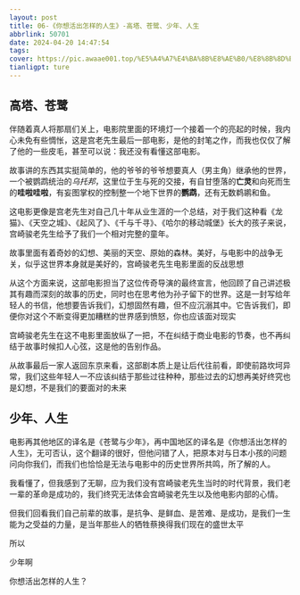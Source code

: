 ```yaml
---
layout: post
title: 06-《你想活出怎样的人生》-高塔、苍鹭、少年、人生
abbrlink: 50701
date: 2024-04-20 14:47:54
tags:
cover: https://pic.awaae001.top/%E5%A4%A7%E4%BA%8B%E8%AE%B0/%E8%8B%8D%E9%B9%AD%E4%B8%8E%E5%B0%91%E5%B9%B4/%E4%BD%A0%E6%83%B3%E6%B4%BB%E5%87%BA%E6%80%8E%E6%A0%B7%E7%9A%84%E4%BA%BA%E7%94%9F_15e55ba9.webp
tianligpt: ture
---
```

## 高塔、苍鹭

伴随着真人将那扇们关上，电影院里面的环境灯一个接着一个的亮起的时候，我内心未免有些惆怅，这是宫老先生最后一部电影，是他的封笔之作，而我也仅仅了解了他的一些皮毛，甚至可以说：我还没有看懂这部电影。

故事讲的东西其实挺简单的，他的爷爷的爷爷想要真人（男主角）继承他的世界，一个被鹦鹉统治的*乌托邦*，这里位于生与死的交接，有自甘堕落的**亡灵**和向死而生的**哇啦哇啦**，有妄图掌权的控制整一个地下世界的**鹦鹉**，还有无数鹈鹕和鱼。

这电影更像是宫老先生对自己几十年从业生涯的一个总结，对于我们这种看《龙猫》、《天空之城》、《起风了》、《千与千寻》、《哈尔的移动城堡》长大的孩子来说，宫崎骏老先生给予了我们一个相对完整的童年。

故事里面有着奇妙的幻想、美丽的天空、原始的森林。美好，与电影中的战争无关，似乎这世界本身就是美好的，宫崎骏老先生电影里面的反战思想

从这个方面来说，这部电影担当了这位传奇导演的最终宣言，他回顾了自己讲述极其有趣而深刻的故事的历史，同时也在思考他为孙子留下的世界。这是一封写给年轻人的书信，他想要告诉我们，幻想固然有趣，但不应沉溺其中。它告诉我们，即便你对这个不断变得更加糟糕的世界感到愤怒，你也应该面对现实 

宫崎骏老先生在这不电影里面放纵了一把，不在纠结于商业电影的节奏，也不再纠结于故事时候扣人心弦，这是他的告别作品。

从故事最后一家人返回东京来看，这部剧本质上是让后代往前看，即使前路坎坷异常，我们这些年轻人一不应该纠结于那些过往种种，那些过去的幻想再美好终究也是幻想，不是我们的要面对的未来

## 少年、人生

电影再其他地区的译名是《苍鹭与少年》，再中国地区的译名是《你想活出怎样的人生》，无可否认，这个翻译的很好，但他问错了人，把原本对与日本小孩的问题问向你我们，而我们也恰恰是无法与电影中的历史世界所共鸣，所了解的人。

我看懂了，但我感到了无聊，应为我们没有宫崎骏老先生当时的时代背景，我们老一辈的革命是成功的，我们终究无法体会宫崎骏老先生以及他电影内部的心情。

但我们回看我们自己前辈的故事，是抗争、是鲜血、是苦难、是成功，是我们一生能为之受益的力量，是当年那些人的牺牲蔡换得我们现在的盛世太平

所以

少年啊

你想活出怎样的人生？